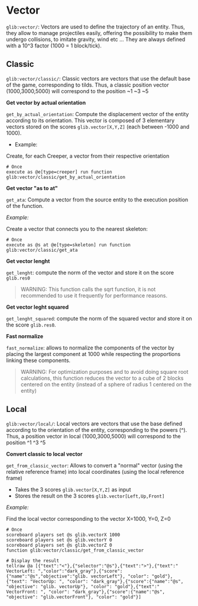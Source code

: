 # Vector

`glib:vector/`: Vectors are used to define the trajectory of an entity. Thus, they allow to manage projectiles easily, offering the possibility to make them undergo collisions, to imitate gravity, wind etc ... They are always defined with a 10^3 factor (1000 = 1 block/tick).

## Classic

`glib:vector/classic/`: Classic vectors are vectors that use the default base of the game, corresponding to tilds. Thus, a classic position vector (1000,3000,5000) will correspond to the position \~1 \~3 \~5

**Get vector by actual orientation**

`get_by_actual_orientation`: Compute the displacement vector of the entity according to its orientation. This vector is composed of 3 elementary vectors stored on the scores `glib.vector[X,Y,Z]` (each between -1000 and 1000).
  * Example:

Create, for each Creeper, a vector from their respective orientation
```
# Once
execute as @e[type=creeper] run function glib:vector/classic/get_by_actual_orientation
```

**Get vector "as to at"**

`get_ata`: Compute a vector from the source entity to the execution position of the function.

*Example:*

Create a vector that connects you to the nearest skeleton:
```
# Once
execute as @s at @e[type=skeleton] run function glib:vector/classic/get_ata
```

**Get vector lenght**

`get_lenght`: compute the norm of the vector and store it on the score `glib.res0`

> WARNING: This function calls the sqrt function, it is not recommended to use it frequently for performance reasons.

**Get vector leght squared**

`get_lenght_squared`: compute the norm of the squared vector and store it on the score `glib.res0`.

**Fast normalize**

`fast_normalize`: allows to normalize the components of the vector by placing the largest component at 1000 while respecting the proportions linking these components.

> WARNING: For optimization purposes and to avoid doing square root calculations, this function reduces the vector to a cube of 2 blocks centered on the entity (instead of a sphere of radius 1 centered on the entity)

## Local

`glib:vector/local/`: Local vectors are vectors that use the base defined according to the orientation of the entity, corresponding to the powers (^). Thus, a position vector in local (1000,3000,5000) will correspond to the position ^1 ^3 ^5

**Convert classic to local vector**

`get_from_classic_vector`: Allows to convert a "normal" vector (using the relative reference frame) into local coordinates (using the local reference frame)
* Takes the 3 scores `glib.vector[X,Y,Z]` as input
* Stores the result on the 3 scores `glib.vector[Left,Up,Front]`

*Example:*

Find the local vector corresponding to the vector X=1000, Y=0, Z=0
```
# Once
scoreboard players set @s glib.vectorX 1000
scoreboard players set @s glib.vectorY 0
scoreboard players set @s glib.vectorZ 0
function glib:vector/classic/get_from_classic_vector

# Display the result
tellraw @a [{"text":"<"},{"selector":"@s"},{"text":">"},{"text":" VectorLeft: ","color":"dark_gray"},{"score":{"name":"@s","objective":"glib. vectorLeft"}, "color": "gold"},{"text": "VectorUp: ", "color": "dark_gray"},{"score":{"name":"@s", "objective": "glib. vectorUp"}, "color": "gold"},{"text":" VectorFront: ", "color": "dark_gray"},{"score":{"name":"@s", "objective": "glib.vectorFront"}, "color": "gold"}]
```
